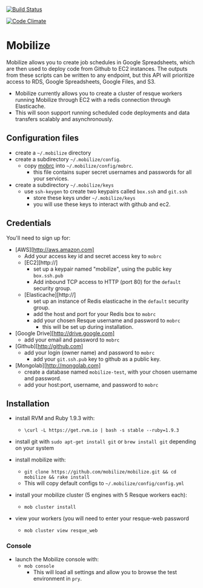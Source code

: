 [![Build Status](https://travis-ci.org/mobilize/mobilize.png?branch=master)](https://travis-ci.org/mobilize/mobilize)

[![Code Climate](https://codeclimate.com/repos/5228cc797e00a4686f016728/badges/1be30681e6c984b33eea/gpa.png)](https://codeclimate.com/repos/5228cc797e00a4686f016728/feed)

# Mobilize

Mobilize allows you to create job schedules in Google Spreadsheets,
which are then used to deploy code from Github to EC2 instances. The
outputs from these scripts can be written to any endpoint, but this API
will prioritize access to RDS, Google Spreadsheets, Google Files, and
S3.

* Mobilize currently allows you to create a cluster of resque workers
running Mobilize through EC2 with a redis connection through
Elasticache. 
*  This will soon support running scheduled code deployments and data
transfers scalably and asynchronously.

## Configuration files

* create a `~/.mobilize` directory
* create a subdirectory `~/.mobilize/config`.
  * copy [mobrc][0] into `~/.mobilize/config/mobrc`.
    * this file contains super secret usernames and passwords for all
      your services.
* create a subdirectory `~/.mobilize/keys`
  * use `ssh-keygen` to create two keypairs called `box.ssh` and `git.ssh`
    * store these keys under `~/.mobilize/keys`
    * you will use these keys to interact with github and ec2.

## Credentials

You'll need to sign up for:
* [AWS][http://aws.amazon.com]
  * Add your access key id and secret access key to `mobrc`
  * [EC2][http://]
    * set up a keypair named "mobilize", using the public key `box.ssh.pub`
    * Add inbound TCP access to HTTP (port 80) for the `default` security group. 
  * [Elasticache][http://]
    * set up an instance of Redis elasticache in the `default` security group.
    * add the host and port for your Redis box to `mobrc`
    * add your chosen Resque username and password to `mobrc` 
      * this will be set up during installation.
* [Google Drive][http://drive.google.com]
  * add your email and password to `mobrc`
* [Github][http://github.com]
  * add your login (owner name) and password to `mobrc`
    * add your `git.ssh.pub` key to github as a public key.
* [Mongolab][http://mongolab.com]
  * create a database named `mobilize-test`, with your chosen username
    and password.
  * add your host:port, username, and password to `mobrc`

## Installation

* install RVM and Ruby 1.9.3 with:
  * `\curl -L https://get.rvm.io | bash -s stable --ruby=1.9.3`

* install git with `sudo apt-get install git` or `brew install git`
  depending on your system

* install mobilize with:
  * `git clone https://github.com/mobilize/mobilize.git && cd mobilize && rake install`
  * This will copy default configs to `~/.mobilize/config/config.yml`

* install your mobilize cluster (5 engines with 5 Resque workers each):
  * `mob cluster install`

* view your workers (you will need to enter your resque-web password 
  * `mob cluster view resque_web`

### Console

* launch the Mobilize console with:
  * `mob console`
    * This will load all settings and allow you to browse the test
environment in `pry`.

[0]: http://github.com/mobilize/mobilize/blob/master/samples/mobrc
